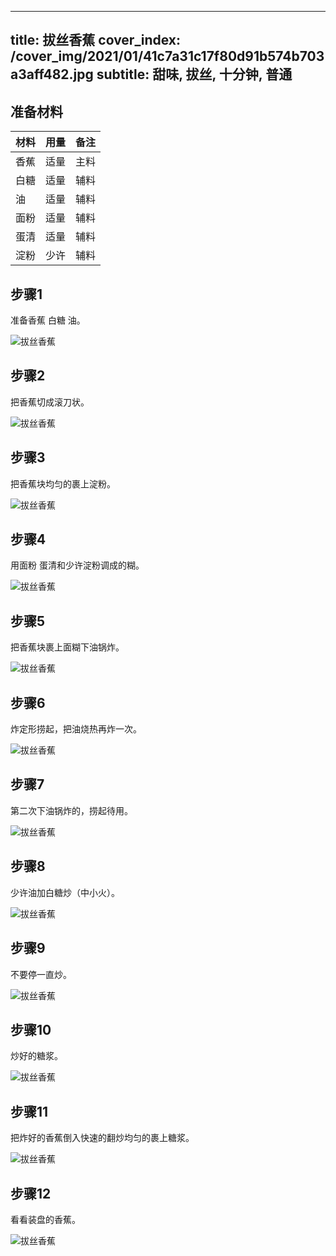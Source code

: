 
---
title: 拔丝香蕉
cover_index: /cover_img/2021/01/41c7a31c17f80d91b574b703a3aff482.jpg
subtitle: 甜味, 拔丝, 十分钟, 普通
---

## 准备材料

| 材料     | 用量 | 备注|
| ------- | ----- | --- |
| 香蕉 | 适量| 主料 |
| 白糖 | 适量| 辅料 |
| 油 | 适量| 辅料 |
| 面粉 | 适量| 辅料 |
| 蛋清 | 适量| 辅料 |
| 淀粉 | 少许| 辅料 |

## 步骤1

准备香蕉 白糖 油。

![拔丝香蕉](https://i8.meishichina.com/attachment/recipe/201009/201009301511242.jpg?x-oss-process=style/p320) 

## 步骤2

把香蕉切成滚刀状。

![拔丝香蕉](https://i8.meishichina.com/attachment/recipe/201009/201009301511359.jpg?x-oss-process=style/p320) 

## 步骤3

把香蕉块均匀的裹上淀粉。

![拔丝香蕉](https://i8.meishichina.com/attachment/recipe/201009/201009301511448.jpg?x-oss-process=style/p320) 

## 步骤4

用面粉 蛋清和少许淀粉调成的糊。

![拔丝香蕉](https://i8.meishichina.com/attachment/recipe/201009/201009301511512.jpg?x-oss-process=style/p320) 

## 步骤5

把香蕉块裹上面糊下油锅炸。

![拔丝香蕉](https://i8.meishichina.com/attachment/recipe/201009/201009301512042.jpg?x-oss-process=style/p320) 

## 步骤6

炸定形捞起，把油烧热再炸一次。

![拔丝香蕉](https://i8.meishichina.com/attachment/recipe/201009/201009301512149.jpg?x-oss-process=style/p320) 

## 步骤7

第二次下油锅炸的，捞起待用。

![拔丝香蕉](https://i8.meishichina.com/attachment/recipe/201009/201009301512224.jpg?x-oss-process=style/p320) 

## 步骤8

少许油加白糖炒（中小火）。

![拔丝香蕉](https://i8.meishichina.com/attachment/recipe/201009/201009301512298.jpg?x-oss-process=style/p320) 

## 步骤9

不要停一直炒。

![拔丝香蕉](https://i8.meishichina.com/attachment/recipe/201009/201009301512425.jpg?x-oss-process=style/p320) 

## 步骤10

炒好的糖浆。

![拔丝香蕉](https://i8.meishichina.com/attachment/recipe/201009/201009301512524.jpg?x-oss-process=style/p320) 

## 步骤11

把炸好的香蕉倒入快速的翻炒均匀的裹上糖浆。

![拔丝香蕉](https://i8.meishichina.com/attachment/recipe/201009/201009301513092.jpg?x-oss-process=style/p320) 

## 步骤12

看看装盘的香蕉。

![拔丝香蕉](https://i8.meishichina.com/attachment/recipe/201009/201009301513242.jpg?x-oss-process=style/p320) 

